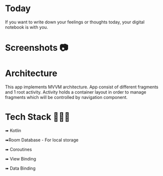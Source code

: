 # Today

If you want to write down your feelings or thoughts today, your digital notebook is with you.

# Screenshots 📷


# Architecture
This app implements MVVM architecture. App consist of different fragments and 1 root activity.
Activity holds a container layout in order to manage fragments which will be controlled by navigation component.

# Tech Stack 👩🏽‍💻
➠ Kotlin

➠Room Database - For local storage

➠ Coroutines

➠ View Binding

➠ Data Binding

